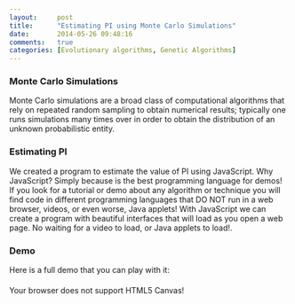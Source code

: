 ```yaml
---
layout:     post
title:      "Estimating PI using Monte Carlo Simulations"
date:       2014-05-26 09:48:16
comments:   true
categories: [Evolutionary algorithms, Genetic Algorithms]
---
```


### Monte Carlo Simulations

Monte Carlo simulations are a broad class of computational algorithms that rely on repeated random
sampling to obtain numerical results; typically one runs simulations many times over in order to
obtain the distribution of an unknown probabilistic entity.

### Estimating PI

We created a program to estimate the value of PI using JavaScript. Why JavaScript? Simply because is
the best programming language for demos! If you look for a tutorial or demo about any algorithm or
technique you will find code in different programming languages that DO NOT run in a web browser,
videos, or even worse, Java applets! With JavaScript we can create a program with beautiful
interfaces that will load as you open a web page. No waiting for a video to load, or Java applets to
load!.

### Demo

Here is a full demo that you can play with it:

<canvas id="pi-mc" height="300px" width="300px" style="margin: 20px auto; display: block;">
Your browser does not support HTML5 Canvas!
</canvas>

<div id="pi"></div>

<script src="/js/mc-pi.js"></script>
